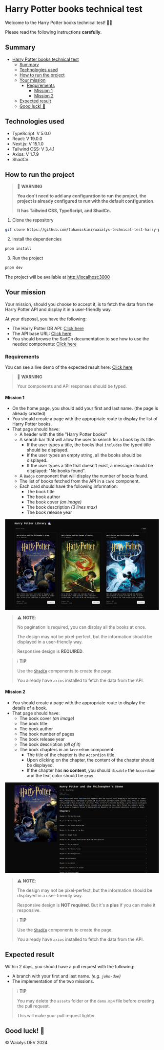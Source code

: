 # Harry Potter books technical test

Welcome to the Harry Potter books technical test! 🧙‍♂️

Please read the following instructions **carefully**.

## Summary

- [Harry Potter books technical test](#harry-potter-books-technical-test)
  - [Summary](#summary)
  - [Technologies used](#technologies-used)
  - [How to run the project](#how-to-run-the-project)
  - [Your mission](#your-mission)
    - [Requirements](#requirements)
      - [Mission 1](#mission-1)
      - [Mission 2](#mission-2)
  - [Expected result](#expected-result)
  - [Good luck! 🚀](#good-luck-)

## Technologies used

- TypeScript: V 5.0.0
- React: V 19.0.0
- Next.js: V 15.1.0
- Tailwind CSS: V 3.4.1
- Axios: V 1.7.9
- ShadCn

## How to run the project

> 🚨 **WARNING**
>
> **You don't need to add any configuration to run the project, the project is already configured to run with the default configuration.**
>
> **It has Tailwind CSS, TypeScript, and ShadCn.**

1. Clone the repository

```bash
git clone https://github.com/tahamiskini/waialys-technical-test-harry-potter.git
```

2. Install the dependencies

```bash
pnpm install
```

3. Run the project

```bash
pnpm dev
```

The project will be available at [http://localhost:3000](http://localhost:3000)

## Your mission

Your mission, should you choose to accept it, is to fetch the data from the Harry Potter API and display it in a user-friendly way.

At your disposal, you have the following:

- The Harry Potter DB API: [Click here](https://docs.potterdb.com/apis/rest)
- The API base URL: [Click here](./src/consts/index.ts)
- You should browse the SadCn documentation to see how to use the needed components: [Click here](https://ui.shadcn.com/docs/components)

### Requirements

You can see a live demo of the expected result here: [Click here](https://drive.google.com/drive/folders/1LqTVMfjHplyJsC6IoofV-ZBQdqiNicw3)

> 🚨 **WARNING**
>
> Your components and API responses should be typed.

#### Mission 1

- On the home page, you should add your first and last name. (the page is already created)
- You should create a page with the appropriate route to display the list of Harry Potter books.
- That page should have:
  - A header with the title "Harry Potter books"
  - A search bar that will allow the user to search for a book by its title.
    - If the user types a title, the books that `includes` the typed title should be displayed.
    - If the user types an empty string, all the books should be displayed.
    - If the user types a title that doesn't exist, a message should be displayed: "No books found".
  - A `Badge` component that will display the number of books found.
  - The list of books fetched from the API in a `Card` component.
  - Each card should have the following information:
    - The book title
    - The book author
    - The book cover _(an image)_
    - The book description _(3 lines max)_
    - The book release year

![Home page](./assets/books.png)

> ⚠️ **NOTE**:
>
> No pagination is required, you can display all the books at once.
>
> The design may not be pixel-perfect, but the information should be displayed in a user-friendly way.
>
> Responsive design is **REQUIRED**.

> ℹ️ **TIP**
>
> Use the [`ShadCn`](https://ui.shadcn.com/docs/components) components to create the page.
>
> You already have `axios` installed to fetch the data from the API.

#### Mission 2

- You should create a page with the appropriate route to display the details of a book.
- That page should have:
  - The book cover _(an image)_
  - The book title
  - The book author
  - The book number of pages
  - The book release year
  - The book description _(all of it)_
  - The book chapters in an `Accordion` component.
    - The title of the chapter is the `Accordion` title.
    - Upon clicking on the chapter, the content of the chapter should be displayed.
    - If the chapter has **no content**, you should `disable` the `Accordion` and the text color should be `gray`.

![Home page](./assets/book-by-id.png)

> ⚠️ **NOTE**:
>
> The design may not be pixel-perfect, but the information should be displayed in a user-friendly way.
>
> Responsive design is **NOT required**. But it's **a plus** if you can make it responsive.

> ℹ️ **TIP**
>
> Use the [`ShadCn`](https://ui.shadcn.com/docs/components) components to create the page.
>
> You already have `axios` installed to fetch the data from the API.

## Expected result

Within 2 days, you should have a pull request with the following:

- A branch with your first and last name. _(e.g. `john-doe`)_
- The implementation of the two missions.

> ℹ️ **TIP**
>
> You may delete the `assets` folder or the `demo.mp4` file before creating the pull request.
>
> This will make your pull request lighter.

## Good luck! 🚀

© Waialys DEV 2024
